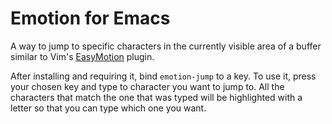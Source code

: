 # Emotion for Emacs

A way to jump to specific characters in the currently visible area of a
buffer similar to Vim's [EasyMotion](http://www.vim.org/scripts/script.php?script_id=3526) plugin.

After installing and requiring it, bind `emotion-jump` to a key. To
use it, press your chosen key and type to character you want to jump
to. All the characters that match the one that was typed will be
highlighted with a letter so that you can type which one you want.

<!-- Local Variables: -->
<!-- mode: auto-fill -->
<!-- End: -->
